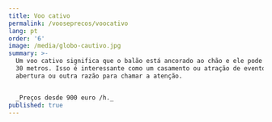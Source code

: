 ```yaml
---
title: Voo cativo
permalink: /vooseprecos/voocativo
lang: pt
order: '6'
image: /media/globo-cautivo.jpg
summary: >-
  Um voo cativo significa que o balão está ancorado ao chão e ele pode subir até
  30 metros. Isso é interessante como um casamento ou atração de evento,
  abertura ou outra razão para chamar a atenção.


  _Preços desde 900 euro /h._
published: true
---
```


